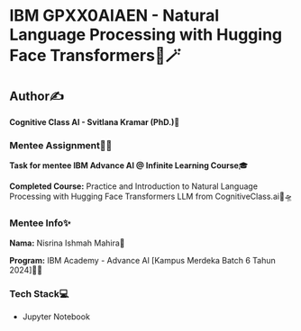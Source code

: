 # IBM GPXX0AIAEN - Natural Language Processing with Hugging Face Transformers🌈🪄 

## Author✍️

**Cognitive Class AI - Svitlana Kramar (PhD.)💎**

### Mentee Assignment📝📂

**Task for mentee IBM Advance AI @ Infinite Learning Course**🎓

**Completed Course:** Practice and Introduction to Natural Language Processing with Hugging Face Transformers LLM from CognitiveClass.ai🔭🛸

### Mentee Info✨

**Nama:** Nisrina Ishmah Mahira🧕

**Program:** IBM Academy - Advance Al [Kampus Merdeka Batch 6 Tahun 2024]🏫🎉

### Tech Stack💻

* Jupyter Notebook
